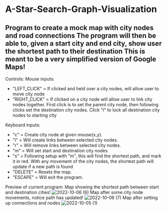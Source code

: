 # A-Star-Search-Graph-Visualization
Program to create a mock map with city nodes and road connections
The program will then be able to, given a start city and end city, show user the shortest path to their destination
This is meant to be a very simplified version of Google Maps!
-----------------------------------
Controls:
Mouse inputs:
- "LEFT_CLICK"  = If clicked and held over a city nodes, will allow user to move city node
- "RIGHT_CLICK" = If clicked on a city node will allow user to link city nodes together.
                First click is to set the parent city node, then following clicks set the destination 
                city nodes. Click "l" to lock all destination city nodes to starting city

Keyboard inputs:
- "c"      = Create city node at given mouse(x,y).
- "l"      = Will create links between selected city nodes.
- "r"      = Will remove links between selected city nodes.
- "m"      = Will set start and destination city nodes
- "s"      = Following setup with "m", this will find the shortest path, and mark it in red. With any movement of the city nodes,
             the shortest path will update if a new path is found
- "DELETE" = Resets the map.
- "ESCAPE" = Will exit the program.

Preview of current program:
Map showing the shortest path between start and destination cities!
![2022-10-06 (6)](https://user-images.githubusercontent.com/62959991/194217646-e652eeda-b37d-47de-85f4-958f9d320e3e.png)
Map after some city node movements, notice path has updated!
![2022-10-06 (7)](https://user-images.githubusercontent.com/62959991/194217686-d4a4b919-a3e6-452c-8e19-28a0f087741a.png)
Map after setting up connections and nodes
![2022-10-05 (1)](https://user-images.githubusercontent.com/62959991/193979555-83928077-aeb5-40b7-9c3d-14d4006c3c28.png)
